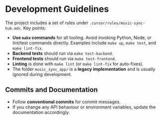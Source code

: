 # Development Guidelines

The project includes a set of rules under `.cursor/rules/music-sync-hub.mdc`. Key points:

- **Use `make` commands** for all tooling. Avoid invoking Python, Node, or lint/test commands directly. Examples include `make up`, `make test`, and `make lint-fix`.
- **Backend tests** should run via `make test-backend`.
- **Frontend tests** should run via `make test-frontend`.
- **Linting** is done with `make lint` (or `make lint-fix` for auto-fixes).
- The folder `music_sync_app/` is a **legacy implementation** and is usually ignored during development.

## Commits and Documentation

- Follow **conventional commits** for commit messages.
- If you change any API behaviour or environment variables, update the documentation accordingly.
